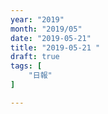 ```yaml
---
year: "2019"
month: "2019/05"
date: "2019-05-21"
title: "2019-05-21 "
draft: true
tags: [
    "日報"
]

---
```


